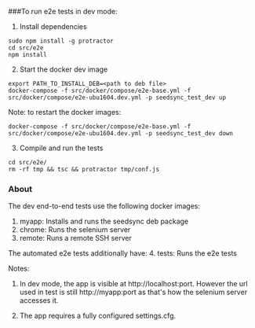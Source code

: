 ###To run e2e tests in dev mode:

1. Install dependencies
```
sudo npm install -g protractor
cd src/e2e
npm install
```

2. Start the docker dev image
```
export PATH_TO_INSTALL_DEB=<path to deb file>
docker-compose -f src/docker/compose/e2e-base.yml -f src/docker/compose/e2e-ubu1604.dev.yml -p seedsync_test_dev up
```

Note: to restart the docker images:
```
docker-compose -f src/docker/compose/e2e-base.yml -f src/docker/compose/e2e-ubu1604.dev.yml -p seedsync_test_dev down
```

3. Compile and run the tests

```
cd src/e2e/
rm -rf tmp && tsc && protractor tmp/conf.js
```

### About
The dev end-to-end tests use the following docker images:
1. myapp: Installs and runs the seedsync deb package
2. chrome: Runs the selenium server
3. remote: Runs a remote SSH server

The automated e2e tests additionally have:
4. tests: Runs the e2e tests

Notes:
1. In dev mode, the app is visible at http://localhost:port.
However the url used in test is still http://myapp:port as
that's how the selenium server accesses it.

2. The app requires a fully configured settings.cfg.